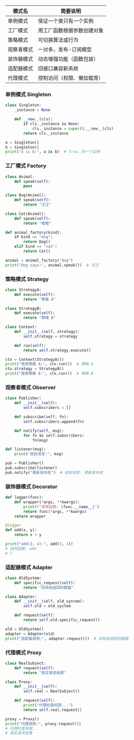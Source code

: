 # 

| 模式名     | 简要说明                   |
| ---------- | -------------------------- |
| 单例模式   | 保证一个类只有一个实例     |
| 工厂模式   | 用工厂函数根据参数创建对象 |
| 策略模式   | 可切换算法或行为           |
| 观察者模式 | 一对多，发布-订阅模型      |
| 装饰器模式 | 动态增强功能（函数包装）   |
| 适配器模式 | 旧接口兼容新系统           |
| 代理模式   | 控制访问（权限、懒加载等） |


### 单例模式 Singleton
```python
class Singleton:
    _instance = None

    def __new__(cls):
        if cls._instance is None:
            cls._instance = super().__new__(cls)
        return cls._instance

a = Singleton()
b = Singleton()
print("a is b:", a is b)  # True，同一个实例
```

### 工厂模式 Factory
```python
class Animal:
    def speak(self):
        pass

class Dog(Animal):
    def speak(self):
        return "汪汪"

class Cat(Animal):
    def speak(self):
        return "喵喵"

def animal_factory(kind):
    if kind == "dog":
        return Dog()
    elif kind == "cat":
        return Cat()

animal = animal_factory("dog")
print("Dog says:", animal.speak())  # 汪汪
```

### 策略模式 Strategy
```python
class StrategyA:
    def execute(self):
        return "策略 A"

class StrategyB:
    def execute(self):
        return "策略 B"

class Context:
    def __init__(self, strategy):
        self.strategy = strategy

    def run(self):
        return self.strategy.execute()

ctx = Context(StrategyA())
print("使用策略 A:", ctx.run())  # 策略 A
ctx.strategy = StrategyB()
print("使用策略 B:", ctx.run())  # 策略 B
```

### 观察者模式 Observer
```python
class Publisher:
    def __init__(self):
        self.subscribers = []

    def subscribe(self, fn):
        self.subscribers.append(fn)

    def notify(self, msg):
        for fn in self.subscribers:
            fn(msg)

def listener(msg):
    print("收到消息:", msg)

pub = Publisher()
pub.subscribe(listener)
pub.notify("更新发布啦")  # 收到消息: 更新发布啦
```

### 装饰器模式 Decorator
```python
def logger(func):
    def wrapper(*args, **kwargs):
        print(f"调用函数: {func.__name__}")
        return func(*args, **kwargs)
    return wrapper

@logger
def add(x, y):
    return x + y

print("add(3, 4):", add(3, 4))  
# 调用函数: add
# 7
```

### 适配器模式 Adapter
```python
class OldSystem:
    def specific_request(self):
        return "旧系统返回的数据"

class Adapter:
    def __init__(self, old_system):
        self.old = old_system

    def request(self):
        return self.old.specific_request()

old = OldSystem()
adapter = Adapter(old)
print("适配器调用:", adapter.request())  # 旧系统返回的数据
```

### 代理模式 Proxy
```python
class RealSubject:
    def request(self):
        return "真实请求结果"

class Proxy:
    def __init__(self):
        self.real = RealSubject()

    def request(self):
        print("代理检查权限...")
        return self.real.request()

proxy = Proxy()
print("代理调用:", proxy.request())  
# 代理检查权限...
# 真实请求结果
```